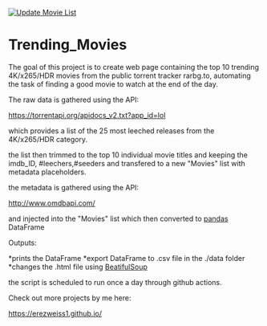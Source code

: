 [![Update Movie List](https://github.com/ErezWeiss1/Trending_Movies/actions/workflows/UpdateMovieList.yml/badge.svg)](https://github.com/ErezWeiss1/Trending_Movies/actions/workflows/UpdateMovieList.yml)

# Trending_Movies

The goal of this project is to create web page containing the top 10 trending 4K/x265/HDR movies from the public torrent tracker rarbg.to, automating the task of finding a good movie to watch at the end of the day.

The raw data is gathered using the API:

https://torrentapi.org/apidocs_v2.txt?app_id=lol

which provides a list of the 25 most leeched releases from the 4K/x265/HDR category.

the list then trimmed to the top 10 individual movie titles and keeping the imdb_ID, #leechers,#seeders and transfered to a new "Movies" list with metadata placeholders.

the metadata is gathered using the API:

http://www.omdbapi.com/

and injected into the "Movies" list which then converted to [pandas](https://github.com/pandas-dev/pandas) DataFrame 

 Outputs:
 
 *prints the DataFrame
 *export DataFrame to .csv file in the ./data folder
 *changes the .html file using [BeatifulSoup](https://www.crummy.com/software/BeautifulSoup/bs4/doc/)

the script is scheduled to run once a day through github actions.



Check out more projects by me here:

https://erezweiss1.github.io/

